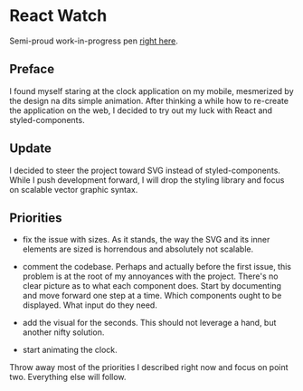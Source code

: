 # React Watch

Semi-proud work-in-progress pen [right here](https://codepen.io/borntofrappe/full/ebRVJd).

## Preface

I found myself staring at the clock application on my mobile, mesmerized by the design na dits simple animation. After thinking a while how to re-create the application on the web, I decided to try out my luck with React and styled-components.

## Update

I decided to steer the project toward SVG instead of styled-components. While I push development forward, I will drop the styling library and focus on scalable vector graphic syntax.

## Priorities

- fix the issue with sizes. As it stands, the way the SVG and its inner elements are sized is horrendous and absolutely not scalable.

- comment the codebase. Perhaps and actually before the first issue, this problem is at the root of my annoyances with the project. There's no clear picture as to what each component does. Start by documenting and move forward one step at a time. Which components ought to be displayed. What input do they need.

- add the visual for the seconds. This should not leverage a hand, but another nifty solution.

- start animating the clock.

Throw away most of the priorities I described right now and focus on point two. Everything else will follow.
